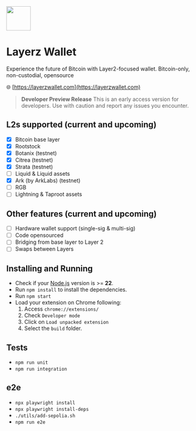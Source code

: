 <img src="src/assets/img/icon-128.png" width="64"/>

# Layerz Wallet

Experience the future of Bitcoin with Layer2-focused wallet. Bitcoin-only, non-custodial, opensource

🌐 [https://layerzwallet.com](https://layerzwallet.com)

> **Developer Preview Release**
> This is an early access version for developers. Use with caution and report any issues you encounter.

## L2s supported (current and upcoming)

- [x] Bitcoin base layer
- [x] Rootstock
- [x] Botanix (testnet)
- [x] Citrea (testnet)
- [x] Strata (testnet)
- [ ] Liquid & Liquid assets
- [x] Ark (by ArkLabs) (testnet)
- [ ] RGB
- [ ] Lightning & Taproot assets

## Other features (current and upcoming)

- [ ] Hardware wallet support (single-sig & multi-sig)
- [ ] Code opensourced
- [ ] Bridging from base layer to Layer 2
- [ ] Swaps between Layers

## Installing and Running

- Check if your [Node.js](https://nodejs.org/) version is >= **22**.
- Run `npm install` to install the dependencies.
- Run `npm start`
- Load your extension on Chrome following:
  1.  Access `chrome://extensions/`
  2.  Check `Developer mode`
  3.  Click on `Load unpacked extension`
  4.  Select the `build` folder.

## Tests

- `npm run unit`
- `npm run integration`

## e2e

- `npx playwright install`
- `npx playwright install-deps`
- `./utils/add-sepolia.sh`
- `npm run e2e`
